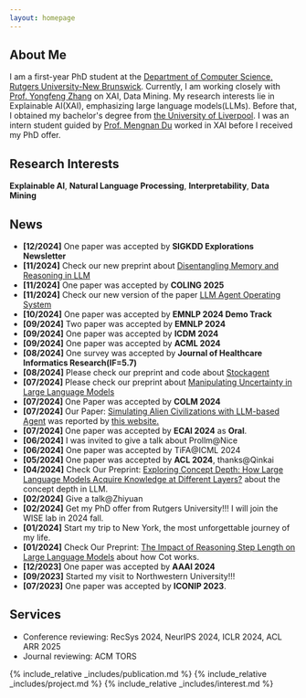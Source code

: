 ```yaml
---
layout: homepage
---
```


## About Me

I am a first-year PhD student at the [Department of Computer Science, Rutgers University-New Brunswick](https://newbrunswick.rutgers.edu/). Currently, I am working closely with [Prof. Yongfeng Zhang](https://www.yongfeng.me/) on XAI, Data Mining. My research interests lie in Explainable AI(XAI), emphasizing large language models(LLMs). Before that, I obtained my bachelor's degree from [the University of Liverpool](https://www.liverpool.ac.uk/). I was an intern student guided by [Prof. Mengnan Du](https://mengnandu.com/) worked in XAI before I received my PhD offer.


## Research Interests

**Explainable AI**, **Natural Language Processing**, **Interpretability**, **Data Mining**

## News
- **[12/2024]** One paper was accepted by **SIGKDD Explorations Newsletter**
- **[11/2024]** Check our new preprint about [Disentangling Memory and Reasoning in LLM](https://arxiv.org/abs/2411.13504)
- **[11/2024]** One paper was accepted by **COLING 2025**
- **[11/2024]** Check our new version of the paper [LLM Agent Operating System](https://arxiv.org/abs/2403.16971)
- **[10/2024]** One paper was accepted by **EMNLP 2024 Demo Track**
- **[09/2024]** Two paper was accepted by **EMNLP 2024**
- **[09/2024]** One paper was accepted by **ICDM 2024**
- **[09/2024]** One paper was accepted by **ACML 2024**
- **[08/2024]** One survey was accepted by **Journal of Healthcare Informatics Research(IF=5.7)**
- **[08/2024]** Please check our preprint and code about [Stockagent](https://arxiv.org/abs/2407.18957)
- **[07/2024]** Please check our preprint about [Manipulating Uncertainty in Large Language Models](https://arxiv.org/abs/2407.11282)
- **[07/2024]** One Paper was accepted by **COLM 2024**
- **[07/2024]** Our Paper: [Simulating Alien Civilizations with LLM-based Agent](https://arxiv.org/abs/2402.13184) was reported by [this website.](https://thedebrief.org/cutting-edge-ai-program-cosmoagent-simulates-first-contact-with-alien-civilizations/)
- **[07/2024]** One paper was accepted by **ECAI 2024** as **Oral**.
- **[06/2024]** I was invited to give a talk about Prollm@Nice
- **[06/2024]** One paper was accepted by TiFA@ICML 2024
- **[05/2024]** One paper was accepted by **ACL 2024**, thanks@Qinkai 
- **[04/2024]** Check Our Preprint: [Exploring Concept Depth: How Large Language Models Acquire Knowledge at Different Layers?](https://arxiv.org/abs/2404.07066#:~:text=10%20Apr%202024%5D-,Exploring%20Concept%20Depth%3A%20How%20Large%20Language,Acquire%20Knowledge%20at%20Different%20Layers%3F&text=This%20paper%20studies%20the%20phenomenon,fully%20acquired%20with%20deeper%20layers.) about the concept depth in LLM.
- **[02/2024]** Give a talk@Zhiyuan 
- **[02/2024]** Get my PhD offer from Rutgers University!!! I will join the WISE lab in 2024 fall.
- **[01/2024]** Start my trip to New York, the most unforgettable journey of my life.
- **[01/2024]** Check Our Preprint: [The Impact of Reasoning Step Length on Large Language Models](https://arxiv.org/pdf/2401.04925.pdf) about how Cot works.
- **[12/2023]** One paper was accepted by **AAAI 2024**
- **[09/2023]** Started my visit to Northwestern University!!!
- **[07/2023]** One paper was accepted by **ICONIP 2023**.


## Services
- Conference reviewing: RecSys 2024, NeurIPS 2024, ICLR 2024, ACL ARR 2025
- Journal reviewing: ACM TORS
  
{% include_relative _includes/publication.md %}
{% include_relative _includes/project.md %}
{% include_relative _includes/interest.md %}

